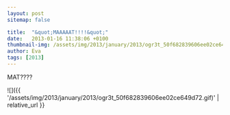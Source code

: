 ```yaml
---
layout: post
sitemap: false

title:  "&quot;MAAAAAT!!!!&quot;"
date:   2013-01-16 11:38:06 +0100
thumbnail-img: /assets/img/2013/january/2013/ogr3t_50f682839606ee02ce649d72.gif
author: Eva
tags: [2013]
---
```


MAT????

![]({{ '/assets/img/2013/january/2013/ogr3t_50f682839606ee02ce649d72.gif)'  | relative_url }}

